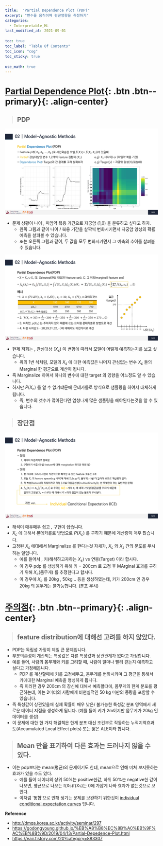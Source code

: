 ```yaml
---
title:  "Partial Dependence Plot (PDP)"
excerpt: "변수를 움직이며 평균영향을 측정하기"
categories:
  - Interpretable_ML
last_modified_at: 2021-09-01

toc: true
toc_label: "Table Of Contents"
toc_icon: "cog"
toc_sticky: true

use_math: true
---
```


# [Partial Dependence Plot](#link){: .btn .btn--primary}{: .align-center}

> ## PDP

![jpg](/assets/images/ML/1_14.jpg)

- 문제 상황이 나이 , 피임약 복용 기간으로 자궁암 (1,0) 을 분류하고 싶다고 하자. 
  - 왼쪽 그림과 같이 나이 / 복용 기간을 살짝씩 변화시키면서 자궁암 양성의 확률 예측을 살펴볼 수 있습니다.
  - 또는 오른쪽 그림과 같이, 두 값을 모두 변화시키면서 그 예측의 추이를 살펴볼 수 있습니다.

![jpg](/assets/images/ML/1_15.jpg)

- 현제 저희는 , 관심대상 ($X_s$) 이 변함에 따라서 모델이 어떻게 예측하는지를 보고 싶습니다.
  - 위의 1번 식처럼, 모델의 $X_s$ 에 대한 예측값은 나머지 관심없는 변수 $X_c$ 들의 Marginal 한 평균으로 계산이 됩니다. 
- 즉 Marginalize 하여서 하나의 변수에 대한 target 의 영향을 어느정도 알 수 있습니다.
- 하지만 $P(X_c)$ 를 알 수 없기떄문에 몬테카를로 방식으로 샘플링을 하여서 대체하게 됩니다. 
  - 즉, 변수의 갯수가 많아진다면 엄청나게 많은 샘플링을 해야된다는것을 알 수 있습니다.

> ## 장단점

![jpg](/assets/images/ML/1_16.jpg)

- 해석이 매우매우 쉽고 , 구현이 쉽습니다. 
- $X_c$ 에 대해서 몬테카를로 방법으로 $P(X_c)$ 를 구하기 떄문에 계산량이 매우 많습니다.
- 고정된 $X_s$ 에대해서 Marginalize 를 한다는것 자체가, $X_c$ 와  $X_s$ 간의 분포를 무시하는 일입니다.
  - 예를 들어서 , 키(해석하고자하는 $X_s$) vs 연봉(Target) 이라 합시다.
  - 이 경우 pdp 를 생성하기 위해 키 = 200cm 로 고정 후 MArginal 효과를 구하기 위해 $X_c$(몸무게) 를 추정한다고 합시다. 
  - 이 경우에 $X_c$ 를 20kg , 50kg .. 등을 생성하였는데, 키가 200cm 인 경우 20kg 의 몸무게는 불가능합니다. (분포 무시)

# [주의점](#link){: .btn .btn--primary}{: .align-center}

> ## **feature distribution**에 대해선 고려를 하지 않았다. 

-  PDP는 독립성 가정이 제일 큰 문제입니다. 
- 부분의존성이 계산되는 특성값은 다른 특성값과 상관관계가 없다고 가정합니다. 
- 예를 들어, 사람의 몸무게와 키를 고려할 때, 사람이 얼마나 빨리 걷는지 예측하고 싶다고 가정해봅니다. 
  - PDP 를 계산할때에 키를 고정해두고, 몸무게를 변화시키며 그 평균을 통해서 키에대한 Marginal 예측을 형성하게 됩니다.
  - 즉 이러한 경우 200cm 의 장신에 대해서 예측할떄에, 몸무게의 한계 분포를 평균하는데, 이는 2미터의 사람에게 비현실적인 50 kg 미만의 중량을 포함할 수 있습니다. 
- 즉 특성값이 상관있을때 실제 확률이 매우 낮은/ 불가능한 특성값 분포 영역에서 새로운 데이터 지점을 생성하게 됩니다. (예를 들어 키가 2m이지만 몸무게가 20kg 인 데이터를 생성)
- 이 문제에 대한 한 가지 해결책은 한계 분포 대신 조건부로 작동하는 누적지역효과도(Accumulated Local Effect plots) 또는 짧은 ALE이라 합니다.

> ## Mean 만을 표기하여 다른 효과는 드러나지 않을 수 있다.

- 이는 pdp보다는 mean(평균)의 문제이기도 한데, mean으로 인해 미처 보지못하는 효과가 있을 수도 있다.
  - 예를 들어 데이터의 상위 50%는 positive한값, 하위 50%는 negative한 값이 나오면, 평균으로 나오는 f(Xs)f(Xs)는 0에 가깝게 나와 효과가 없는것으로 보인다. 
  - 이처럼 ‘통합’으로 인해 생기는 문제를 보완하기 위한것이 [individual conditional expectation curves](https://christophm.github.io/interpretable-ml-book/ice.html#ice) 입니다.

**Reference**

- http://dmqa.korea.ac.kr/activity/seminar/297
- https://godongyoung.github.io/%EB%A8%B8%EC%8B%A0%EB%9F%AC%EB%8B%9D/2019/04/13/Partial-Depedence-Plot.html
- https://eair.tistory.com/20?category=883307
